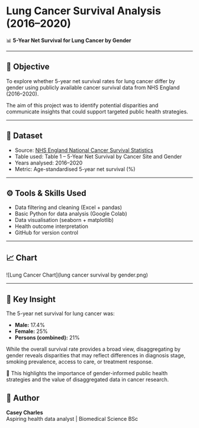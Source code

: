 # Lung Cancer Survival Analysis (2016–2020)

📊 **5-Year Net Survival for Lung Cancer by Gender**

---

## 🧠 Objective

To explore whether 5-year net survival rates for lung cancer differ by gender using publicly available cancer survival data from NHS England (2016–2020).

The aim of this project was to identify potential disparities and communicate insights that could support targeted public health strategies.

---

## 📁 Dataset

- Source: [NHS England National Cancer Survival Statistics](https://www.cancerdata.nhs.uk/)
- Table used: Table 1 – 5-Year Net Survival by Cancer Site and Gender
- Years analysed: 2016–2020
- Metric: Age-standardised 5-year net survival (%)

---

## ⚙️ Tools & Skills Used

- Data filtering and cleaning (Excel + pandas)
- Basic Python for data analysis (Google Colab)
- Data visualisation (seaborn + matplotlib)
- Health outcome interpretation
- GitHub for version control

---

## 📈 Chart

![Lung Cancer Chart](lung cancer survival by gender.png)

---

## 💬 Key Insight

The 5-year net survival for lung cancer was:
- **Male:** 17.4%  
- **Female:** 25%  
- **Persons (combined):** 21%

While the overall survival rate provides a broad view, disaggregating by gender reveals disparities that may reflect differences in diagnosis stage, smoking prevalence, access to care, or treatment response.

📌 This highlights the importance of gender-informed public health strategies and the value of disaggregated data in cancer research.


## 📎 Author

**Casey Charles**  
Aspiring health data analyst | Biomedical Science BSc  

